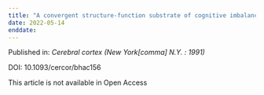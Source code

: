 ```yaml
---
title: "A convergent structure-function substrate of cognitive imbalances in autism."
date: 2022-05-14
enddate:
---
```


Published in: *Cerebral cortex (New York[comma] N.Y. : 1991)*

DOI: 10.1093/cercor/bhac156

This article is not available in Open Access


